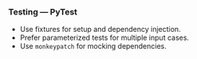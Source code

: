 ### Testing — PyTest
- Use fixtures for setup and dependency injection.
- Prefer parameterized tests for multiple input cases.
- Use `monkeypatch` for mocking dependencies.

